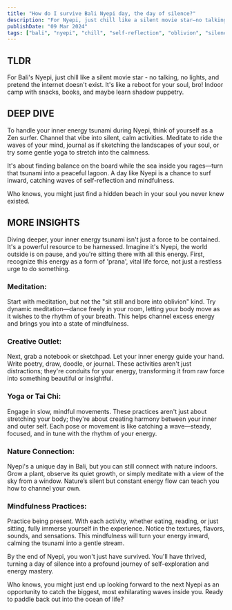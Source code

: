 ```yaml
---
title: "How do I survive Bali Nyepi day, the day of silence?"
description: "For Nyepi, just chill like a silent movie star—no talking, no lights, and pretend the internet doesn't exist. It's like a reboot for your soul, bro!"
publishDate: "09 Mar 2024"
tags: ["bali", "nyepi", "chill", "self-reflection", "oblivion", "silence", "zen", "meditation"]
---
```


## TLDR

For Bali's Nyepi, just chill like a silent movie star - no talking, no lights, and pretend the internet doesn't exist. It's like a reboot for your soul, bro! Indoor camp with snacks, books, and maybe learn shadow puppetry.

## DEEP DIVE

To handle your inner energy tsunami during Nyepi, think of yourself as a Zen surfer. Channel that vibe into silent, calm activities. Meditate to ride the waves of your mind, journal as if sketching the landscapes of your soul, or try some gentle yoga to stretch into the calmness.

It's about finding balance on the board while the sea inside you rages—turn that tsunami into a peaceful lagoon. A day like Nyepi is a chance to surf inward, catching waves of self-reflection and mindfulness.

Who knows, you might just find a hidden beach in your soul you never knew existed.

## MORE INSIGHTS

Diving deeper, your inner energy tsunami isn't just a force to be contained. It's a powerful resource to be harnessed. Imagine it's Nyepi, the world outside is on pause, and you're sitting there with all this energy. First, recognize this energy as a form of 'prana', vital life force, not just a restless urge to do something.

### Meditation:

Start with meditation, but not the "sit still and bore into oblivion" kind. Try dynamic meditation—dance freely in your room, letting your body move as it wishes to the rhythm of your breath. This helps channel excess energy and brings you into a state of mindfulness.

### Creative Outlet:

Next, grab a notebook or sketchpad. Let your inner energy guide your hand. Write poetry, draw, doodle, or journal. These activities aren't just distractions; they're conduits for your energy, transforming it from raw force into something beautiful or insightful.

### Yoga or Tai Chi:

Engage in slow, mindful movements. These practices aren't just about stretching your body; they're about creating harmony between your inner and outer self. Each pose or movement is like catching a wave—steady, focused, and in tune with the rhythm of your energy.

### Nature Connection:

Nyepi's a unique day in Bali, but you can still connect with nature indoors. Grow a plant, observe its quiet growth, or simply meditate with a view of the sky from a window. Nature’s silent but constant energy flow can teach you how to channel your own.

### Mindfulness Practices:

Practice being present. With each activity, whether eating, reading, or just sitting, fully immerse yourself in the experience. Notice the textures, flavors, sounds, and sensations. This mindfulness will turn your energy inward, calming the tsunami into a gentle stream.

By the end of Nyepi, you won't just have survived. You'll have thrived, turning a day of silence into a profound journey of self-exploration and energy mastery.

Who knows, you might just end up looking forward to the next Nyepi as an opportunity to catch the biggest, most exhilarating waves inside you. Ready to paddle back out into the ocean of life?
